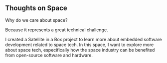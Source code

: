 ## Thoughts on Space

Why do we care about space?

Because it represents a great technical challenge.

I created a Satellite in a Box project to learn more about embedded software development
related to space tech. In this space, I want to explore more about space tech,
especifically how the space industry can be benefited from open-source software and
hardware.
